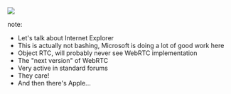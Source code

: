 <img src="img/browsers/internet_explorer.svg">

note:
- Let's talk about Internet Explorer
- This is actually not bashing, Microsoft is doing a lot of good work here
- Object RTC, will probably never see WebRTC implementation
- The "next version" of WebRTC
- Very active in standard forums
- They care!
- And then there's Apple...

